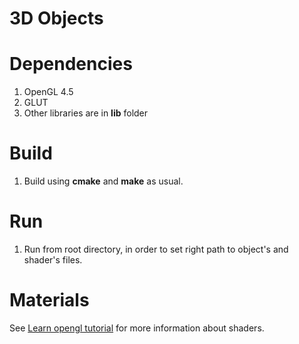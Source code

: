 # 3D Objects

# Dependencies
1. OpenGL 4.5
2. GLUT
3. Other libraries are in **lib** folder

# Build
1. Build using **cmake** and **make** as usual.

# Run
1. Run from root directory, in order to set right path to object's and shader's files.

# Materials
See [Learn opengl tutorial](https://learnopengl.com/) for more information about shaders.
